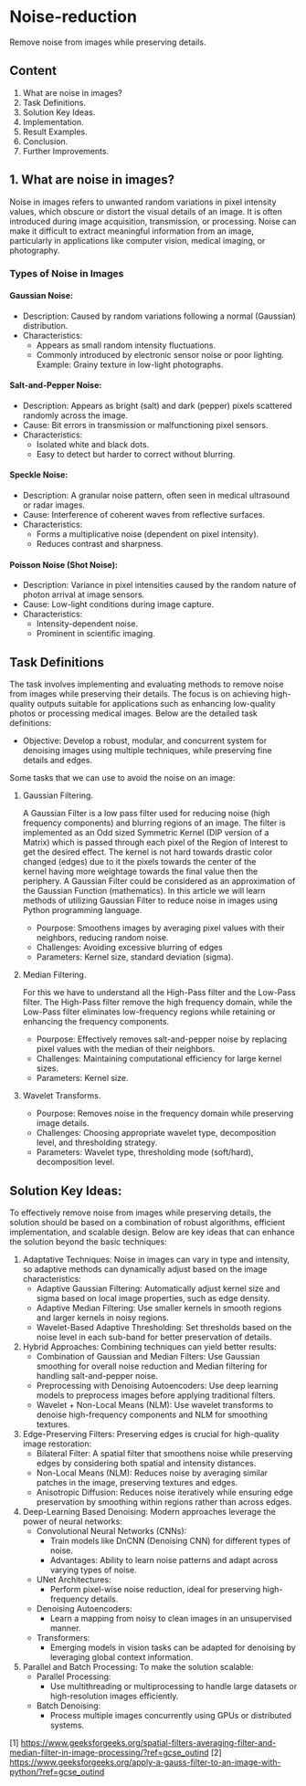 # Noise-reduction
Remove noise from images while preserving details.

## Content
1. What are noise in images?
2. Task Definitions.
3. Solution Key Ideas.
4. Implementation.
5. Result Examples.
6. Conclusion.
7. Further Improvements.

## 1. What are noise in images?
Noise in images refers to unwanted random variations in pixel intensity values, which obscure or distort the visual details of an image. It is often introduced during image acquisition, transmission, or processing. Noise can make it difficult to extract meaningful information from an image, particularly in applications like computer vision, medical imaging, or photography.
### Types of Noise in Images
#### Gaussian Noise:
- Description: Caused by random variations following a normal (Gaussian) distribution.
- Characteristics:
	- Appears as small random intensity fluctuations.
  - Commonly introduced by electronic sensor noise or poor lighting.
Example: Grainy texture in low-light photographs.
#### Salt-and-Pepper Noise:
- Description: Appears as bright (salt) and dark (pepper) pixels scattered randomly across the image.
- Cause: Bit errors in transmission or malfunctioning pixel sensors.
- Characteristics:
	- Isolated white and black dots.
	- Easy to detect but harder to correct without blurring.
#### Speckle Noise:
- Description: A granular noise pattern, often seen in medical ultrasound or radar images.
- Cause: Interference of coherent waves from reflective surfaces.
- Characteristics:
	- Forms a multiplicative noise (dependent on pixel intensity).
	- Reduces contrast and sharpness.
#### Poisson Noise (Shot Noise):
- Description: Variance in pixel intensities caused by the random nature of photon arrival at image sensors.
- Cause: Low-light conditions during image capture.
- Characteristics:
	- Intensity-dependent noise.
	- Prominent in scientific imaging.

## Task Definitions
The task involves implementing and evaluating methods to remove noise from images while preserving their details. The focus is on achieving high-quality outputs suitable for applications such as enhancing low-quality photos or processing medical images. Below are the detailed task definitions:
- Objective: Develop a robust, modular, and concurrent system for denoising images using multiple techniques, while preserving fine details and edges.

Some tasks that we can use to avoid the noise on an image:
1. Gaussian Filtering.
   
   A Gaussian Filter is a low pass filter used for reducing noise (high frequency components) and blurring regions of an image. The filter is implemented as an Odd sized Symmetric Kernel (DIP version of a 	 
   Matrix) which is passed through each pixel of the Region of Interest to get the desired effect. The kernel is not hard towards drastic color changed (edges) due to it the pixels towards the center of the 	 
   kernel having more weightage towards the final value then the periphery. A Gaussian Filter could be considered as an approximation of the Gaussian Function (mathematics). In this article we will learn 
   methods of utilizing Gaussian Filter to reduce noise in images using Python programming language.
	- Pourpose: Smoothens images by averaging pixel values with their neighbors, reducing random noise.
	- Challenges: Avoiding excessive blurring of edges
 	- Parameters: Kernel size, standard deviation (sigma).
2. Median Filtering.
	
	For this we have to understand all the High-Pass filter and the Low-Pass filter. The High-Pass filter remove the high frequency domain, while the Low-Pass filter eliminates low-frequency regions while 
        retaining or enhancing the frequency components.
   	- Pourpose: Effectively removes salt-and-pepper noise by replacing pixel values with the median of their neighbors.
   	- Challenges: Maintaining computational efficiency for large kernel sizes.
   	- Parameters: Kernel size.
4. Wavelet Transforms.
   	- Pourpose: Removes noise in the frequency domain while preserving image details.
   	- Challenges: Choosing appropriate wavelet type, decomposition level, and thresholding strategy.
   	- Parameters: Wavelet type, thresholding mode (soft/hard), decomposition level.

## Solution Key Ideas:
To effectively remove noise from images while preserving details, the solution should be based on a combination of robust algorithms, efficient implementation, and scalable design. Below are key ideas that can enhance the solution beyond the basic techniques:
1. Adaptative Techniques:
Noise in images can vary in type and intensity, so adaptive methods can dynamically adjust based on the image characteristics:
	- Adaptive Gaussian Filtering: Automatically adjust kernel size and sigma based on local image properties, such as edge density.
	- Adaptive Median Filtering: Use smaller kernels in smooth regions and larger kernels in noisy regions.
	- Wavelet-Based Adaptive Thresholding: Set thresholds based on the noise level in each sub-band for better preservation of details.
2. Hybrid Approaches:
Combining techniques can yield better results:
	- Combination of Gaussian and Median Filters: Use Gaussian smoothing for overall noise reduction and Median filtering for handling salt-and-pepper noise.
	- Preprocessing with Denoising Autoencoders: Use deep learning models to preprocess images before applying traditional filters.
	- Wavelet + Non-Local Means (NLM): Use wavelet transforms to denoise high-frequency components and NLM for smoothing textures.
3. Edge-Preserving Filters:
Preserving edges is crucial for high-quality image restoration:
	- Bilateral Filter: A spatial filter that smoothens noise while preserving edges by considering both spatial and intensity distances.
	- Non-Local Means (NLM): Reduces noise by averaging similar patches in the image, preserving textures and edges.
	- Anisotropic Diffusion: Reduces noise iteratively while ensuring edge preservation by smoothing within regions rather than across edges.
4. Deep-Learning Based Denoising:
Modern approaches leverage the power of neural networks:
	- Convolutional Neural Networks (CNNs):
		- Train models like DnCNN (Denoising CNN) for different types of noise.
		- Advantages: Ability to learn noise patterns and adapt across varying types of noise.
	- UNet Architectures:
		- Perform pixel-wise noise reduction, ideal for preserving high-frequency details.
	- Denoising Autoencoders:
		- Learn a mapping from noisy to clean images in an unsupervised manner.
	- Transformers:
		- Emerging models in vision tasks can be adapted for denoising by leveraging global context information.
5. Parallel and Batch Processing:
To make the solution scalable:
	- Parallel Processing:
		- Use multithreading or multiprocessing to handle large datasets or high-resolution images efficiently.
	- Batch Denoising:
		- Process multiple images concurrently using GPUs or distributed systems.


[1] https://www.geeksforgeeks.org/spatial-filters-averaging-filter-and-median-filter-in-image-processing/?ref=gcse_outind
[2] https://www.geeksforgeeks.org/apply-a-gauss-filter-to-an-image-with-python/?ref=gcse_outind
